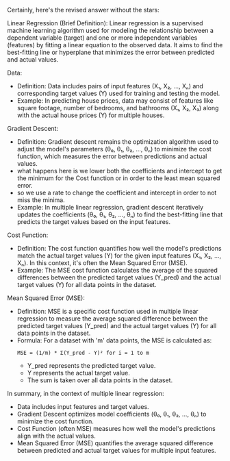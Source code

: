 Certainly, here's the revised answer without the stars:

Linear Regression (Brief Definition):
Linear regression is a supervised machine learning algorithm used for modeling the relationship between a dependent variable (target) and one or more independent variables (features) by fitting a linear equation to the observed data. It aims to find the best-fitting line or hyperplane that minimizes the error between predicted and actual values.

Data:

- Definition: Data includes pairs of input features (X₁, X₂, ..., Xₙ) and corresponding target values (Y) used for training and testing the model.
- Example: In predicting house prices, data may consist of features like square footage, number of bedrooms, and bathrooms (X₁, X₂, X₃) along with the actual house prices (Y) for multiple houses.

Gradient Descent:

- Definition: Gradient descent remains the optimization algorithm used to adjust the model's parameters (θ₀, θ₁, θ₂, ..., θₙ) to minimize the cost function, which measures the error between predictions and actual values.
- what happens here is we lower both the coefficients and intercept to get the minimum for the Cost function or in order to the least mean squared error.
- so we use a rate to change the coefficient and intercept in order to not miss the minima.
- Example: In multiple linear regression, gradient descent iteratively updates the coefficients (θ₀, θ₁, θ₂, ..., θₙ) to find the best-fitting line that predicts the target values based on the input features.

Cost Function:

- Definition: The cost function quantifies how well the model's predictions match the actual target values (Y) for the given input features (X₁, X₂, ..., Xₙ). In this context, it's often the Mean Squared Error (MSE).
- Example: The MSE cost function calculates the average of the squared differences between the predicted target values (Y_pred) and the actual target values (Y) for all data points in the dataset.

Mean Squared Error (MSE):

- Definition: MSE is a specific cost function used in multiple linear regression to measure the average squared difference between the predicted target values (Y_pred) and the actual target values (Y) for all data points in the dataset.
- Formula: For a dataset with 'm' data points, the MSE is calculated as:
  ```
  MSE = (1/m) * Σ(Y_pred - Y)² for i = 1 to m
  ```
  - Y_pred represents the predicted target value.
  - Y represents the actual target value.
  - The sum is taken over all data points in the dataset.

In summary, in the context of multiple linear regression:
- Data includes input features and target values.
- Gradient Descent optimizes model coefficients (θ₀, θ₁, θ₂, ..., θₙ) to minimize the cost function.
- Cost Function (often MSE) measures how well the model's predictions align with the actual values.
- Mean Squared Error (MSE) quantifies the average squared difference between predicted and actual target values for multiple input features.
